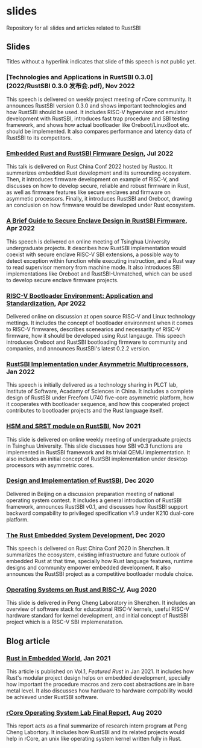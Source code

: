 # slides

Repository for all slides and articles related to RustSBI

## Slides

Titles without a hyperlink indicates that slide of this speech is not public yet.

### [Technologies and Applications in RustSBI 0.3.0](2022/RustSBI 0.3.0 发布会.pdf), Nov 2022

This speech is delivered on weekly project meeting of rCore community. It announces RustSBI
version 0.3.0 and shows important technologies and how RustSBI should be used. It includes
RISC-V hypervisor and emulator development with RustSBI, introduces fast trap procedure and
SBI testing framework, and shows how actual bootloader like Oreboot/LinuxBoot etc. should be
implemented. It also compares performance and latency data of RustSBI to its competitors.

### [Embedded Rust and RustSBI Firmware Design](2022/嵌入式Rust与RustSBI固件设计.pdf), Jul 2022

This talk is delivered on Rust China Conf 2022 hosted by Rustcc. It summerizes embedded Rust
development and its surrounding ecosystem. Then, it introduces firmware development on example
of RISC-V, and discusses on how to develop secure, reliable and robust firmware in Rust, as well as
firmware features like secure enclaves and firmware on asymmetic processors. Finally, it introduces
RustSBI and Oreboot, drawing an conclusion on how firmware would be developed under Rust ecosystem.

### [A Brief Guide to Secure Enclave Design in RustSBI Firmware](2022/安全孤岛RustSBI固件设计简明指南.pdf), Apr 2022

This speech is delivered on online meeting of Tsinghua University undergraduate projects.
It describes how RustSBI implementation would coexist with secure enclave RISC-V SBI extensions,
a possible way to detect exception within function while executing instruction, and a Rust way to
read supervisor memory from machine mode. It also introduces SBI implementations like Oreboot
and RustSBI-Unmatched, which can be used to develop secure enclave firmware projects.

### [RISC-V Bootloader Environment: Application and Standardization](2022/RISC-V引导程序环境：应用与规范.pdf), Apr 2022

Delivered online on discussion at open source RISC-V and Linux technology mettings. It includes
the concept of bootloader environment when it comes to RISC-V firmwares, describes scenearios
and necessarity of RISC-V firmware, how it should be developed using Rust langauge.
This speech introduces Oreboot and RustSBI bootloading firmware to community and companies,
and announces RustSBI's latest 0.2.2 version.

### [RustSBI Implementation under Asymmetric Multiprocessors](2022/非对称多核处理器的RustSBI实现.pdf), Jan 2022

This speech is initially delivered as a technology sharing in PLCT lab, Institute of Software,
Acadamy of Sciences in China. It includes a complete design of RustSBI under Freefom
U740 five-core asymmetric platform, how it cooperates with bootloader sequence,
and how this cooperated project contributes to bootloader projects and the Rust language itself.

### [HSM and SRST module on RustSBI](2021/RustSBI的多核管理和复位模块.pdf), Nov 2021

This slide is delivered on online weekly meeting of undergraduate projects in Tsinghua University.
This slide discusses how SBI v0.3 functions are implemented in RustSBI framework
and its trivial QEMU implementation. It also includes an initial concept of RustSBI
implementation under desktop processors with asymmetric cores.

### [Design and Implementation of RustSBI](2020/RustSBI的设计与实现.pdf), Dec 2020

Delivered in Beijing on a discussion preparation meeting of national operating system contest.
It includes a general introduction of RustSBI framework, announces RustSBI v0.1, and discusses
how RustSBI support backward compability to privileged specification v1.9 under K210 dual-core
platform.

### [The Rust Embedded System Development](2020/Rust语言与嵌入式开发.pdf), Dec 2020

This speech is delivered on Rust China Conf 2020 in Shenzhen. It summarizes the ecosystem,
existing infrastructure and future outlook of embedded Rust at that time, specially
how Rust language features, runtime designs and community empower embedded development.
It also announces the RustSBI project as a competitive bootloader module choice.

### [Operating Systems on Rust and RISC-V](2020/Rust语言与RISC-V操作系统.pdf), Aug 2020

This slide is delivered in Peng Cheng Laboratory in Shenzhen. It includes an overview of
software stack for educational RISC-V kernels, useful RISC-V hardware standard
for kernel development, and initial concept of RustSBI project which is a RISC-V SBI implemenatation.

## Blog article

###  [Rust in Embedded World](https://www.yuque.com/chaosbot/rust_magazine_2021/biydon), Jan 2021

This article is published on Vol.1, _Featured Rust_ in Jan 2021. It includes how Rust's
modular project design helps on embedded development, specially how important the procedure
macros and zero cost abstractions are in bare metal level. It also discusses how hardware to hardware
compability would be achieved under RustSBI software.

### [rCore Operating System Lab Final Report](https://github.com/luojia65/rcore-os-blog/blob/master/source/_posts/os-report-final-luojia65.md), Aug 2020

This report acts as a final summarize of research intern program at Peng Cheng Labortory.
It includes how RustSBI and its related projects would help in rCore, an unix like operating system
kernel written fully in Rust.
